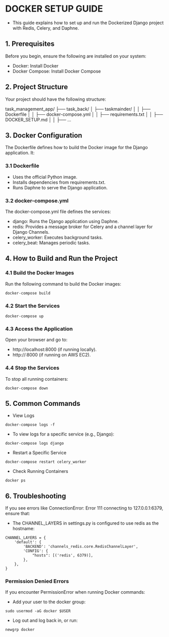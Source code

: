 # DOCKER SETUP GUIDE

* This guide explains how to set up and run the Dockerized Django project with Redis, Celery, and Daphne.


## 1. Prerequisites
Before you begin, ensure the following are installed on your system:


* Docker: Install Docker
* Docker Compose: Install Docker Compose

## 2. Project Structure
Your project should have the following structure:


task_management_app/
├── task_back/
│   ├── taskmainder/
│   │   ├── Dockerfile
│   │   ├── docker-compose.yml
│   │   ├── requirements.txt
│   │   ├── DOCKER_SETUP.md
│   │   ├── ...


## 3. Docker Configuration
The Dockerfile defines how to build the Docker image for the Django application. It:

### 3.1 Dockerfile

* Uses the official Python image.
* Installs dependencies from requirements.txt.
* Runs Daphne to serve the Django application.

### 3.2 docker-compose.yml
The docker-compose.yml file defines the services:

* django: Runs the Django application using Daphne.
* redis: Provides a message broker for Celery and a channel layer for Django Channels.
* celery_worker: Executes background tasks.
* celery_beat: Manages periodic tasks.



## 4. How to Build and Run the Project

### 4.1 Build the Docker Images
Run the following command to build the Docker images:

```
docker-compose build
```

### 4.2 Start the Services

```
docker-compose up
```


### 4.3 Access the Application
Open your browser and go to:

* http://localhost:8000 (if running locally).
* http://<your-ec2-public-ip>:8000 (if running on AWS EC2).


### 4.4 Stop the Services
To stop all running containers:

```
docker-compose down
```

## 5. Common Commands

* View Logs
```
docker-compose logs -f
```


* To view logs for a specific service (e.g., Django):
```
docker-compose logs django
```


* Restart a Specific Service
```
docker-compose restart celery_worker
```


* Check Running Containers

```
docker ps
```

## 6. Troubleshooting

If you see errors like ConnectionError: Error 111 connecting to 127.0.0.1:6379, ensure that:


* The CHANNEL_LAYERS in settings.py is configured to use redis as the hostname:

```
CHANNEL_LAYERS = {
    'default': {
        'BACKEND': 'channels_redis.core.RedisChannelLayer',
        'CONFIG': {
            "hosts": [('redis', 6379)],
        },
    },
}
```

### Permission Denied Errors
If you encounter PermissionError when running Docker commands:

* Add your user to the docker group:
```
sudo usermod -aG docker $USER
```

* Log out and log back in, or run:
```
newgrp docker
```








